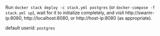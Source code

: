 Run `docker stack deploy -c stack.yml postgres` (or `docker-compose -f stack.yml up`), wait for it to initialize completely, and visit http://swarm-ip:8080, http://localhost:8080, or http://host-ip:8080 (as appropriate).

default userid: `postgres`